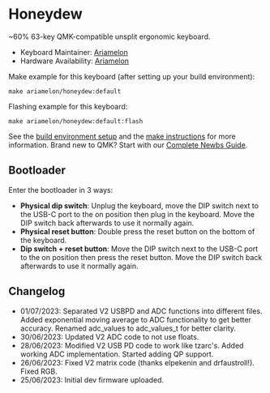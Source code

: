 # Honeydew

~60% 63-key QMK-compatible unsplit ergonomic keyboard.

* Keyboard Maintainer: [Ariamelon](https://github.com/Ariamelon)
* Hardware Availability: [Ariamelon](https://github.com/Ariamelon/Honeydew/)

Make example for this keyboard (after setting up your build environment):

    make ariamelon/honeydew:default

Flashing example for this keyboard:

    make ariamelon/honeydew:default:flash

See the [build environment setup](https://docs.qmk.fm/#/getting_started_build_tools) and the [make instructions](https://docs.qmk.fm/#/getting_started_make_guide) for more information. Brand new to QMK? Start with our [Complete Newbs Guide](https://docs.qmk.fm/#/newbs).

## Bootloader

Enter the bootloader in 3 ways:

* **Physical dip switch**: Unplug the keyboard, move the DIP switch next to the USB-C port to the on position then plug in the keyboard. Move the DIP switch back afterwards to use it normally again.
* **Physical reset button**: Double press the reset button on the bottom of the keyboard.
* **Dip switch + reset button**: Move the DIP switch next to the USB-C port to the on position then press the reset button. Move the DIP switch back afterwards to use it normally again.

## Changelog
* 01/07/2023: Separated V2 USBPD and ADC functions into different files. Added exponential moving average to ADC functionality to get better accuracy. Renamed adc_values to adc_values_t for better clarity.
* 30/06/2023: Updated V2 ADC code to not use floats.
* 28/06/2023: Modified V2 USB PD code to work like tzarc's. Added working ADC implementation. Started adding QP support.
* 26/06/2023: Fixed V2 matrix code (thanks elpekenin and drfaustroll!). Fixed RGB.
* 25/06/2023: Initial dev firmware uploaded.
